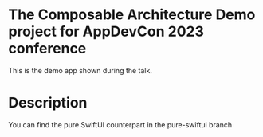 # The Composable Architecture Demo project for AppDevCon 2023 conference

This is the demo app shown during the talk.

# Description

You can find the pure SwiftUI counterpart in the pure-swiftui branch
